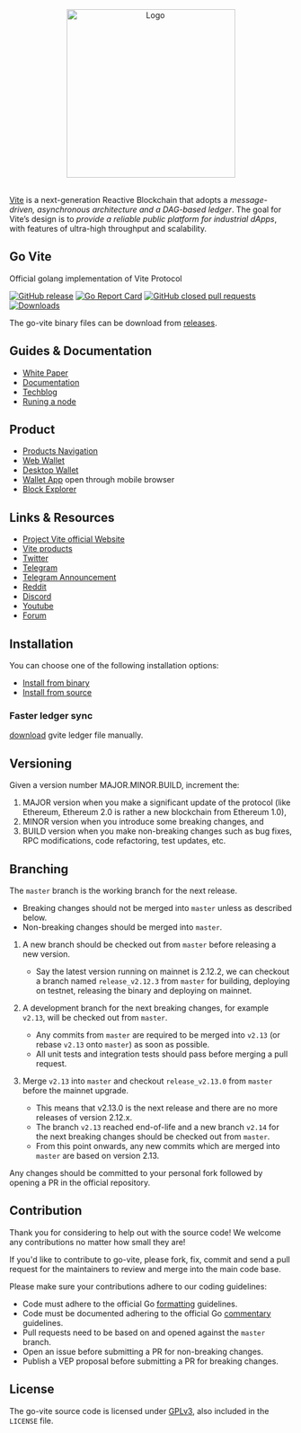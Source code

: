 <div align="center">
    <img src="https://github.com/vitelabs/doc.vite.org/blob/master/docs/.vuepress/public/logo_black.svg" alt="Logo" width='300px' height='auto'/>
</div>

<br />

[Vite](https://vite.org) is a next-generation Reactive Blockchain that adopts a _message-driven, asynchronous architecture and a DAG-based ledger_.
The goal for Vite’s design is to _provide a reliable public platform for industrial dApps_, with features of ultra-high throughput and scalability.

## Go Vite

Official golang implementation of Vite Protocol

[![GitHub release](https://img.shields.io/github/release/vitelabs/go-vite.svg)](https://github.com/vitelabs/go-vite/releases)
[![Go Report Card](https://goreportcard.com/badge/github.com/vitelabs/go-vite)](https://goreportcard.com/report/github.com/vitelabs/go-vite)
[![GitHub closed pull requests](https://img.shields.io/github/issues-pr-closed/vitelabs/go-vite.svg)](https://github.com/vitelabs/go-vite/pulls)
[![Downloads](https://img.shields.io/github/downloads/vitelabs/go-vite/total.svg)](https://github.com/vitelabs/go-vite/releases)


The go-vite binary files can be download from [releases](https://github.com/vitelabs/go-vite/releases).


## Guides & Documentation
   * [White Paper](https://github.com/vitelabs/whitepaper/blob/master/vite_en.pdf)
   * [Documentation](https://docs.vite.org)
   * [Techblog](https://docs.vite.org/vite-docs/articles/)
   * [Runing a node](https://vite.wiki/tutorial/node/install.html) 

## Product
   * [Products Navigation](https://vite.net)
   * [Web Wallet](https://wallet.vite.net)
   * [Desktop Wallet](https://github.com/vitelabs/vite-wallet)
   * [Wallet App](https://app.vite.net) open through mobile browser
   * [Block Explorer](https://vitescan.io/)

## Links & Resources
   * [Project Vite official Website](https://www.vite.org/)
   * [Vite products](https://vite.net)
   * [Twitter](https://twitter.com/vitelabs)
   * [Telegram](https://t.me/vite_en)
   * [Telegram Announcement](https://t.me/vite_ann)
   * [Reddit](https://www.reddit.com/r/vitelabs)
   * [Discord](https://discordapp.com/invite/CsVY76q)
   * [Youtube](https://www.youtube.com/channel/UC8qft2rEzBnP9yJOGdsJBVg)
   * [Forum](https://forum.vite.net/)

## Installation

You can choose one of the following installation options:

- [Install from binary](https://docs.vite.org/vite-docs/tutorial/node/install.html#install-from-binary)
- [Install from source](https://docs.vite.org/vite-docs/tutorial/node/install.html#install-from-source)

### Faster ledger sync

[download](ledger_snapshot.md) gvite ledger file manually.

## Versioning

Given a version number MAJOR.MINOR.BUILD, increment the:

1. MAJOR version when you make a significant update of the protocol (like Ethereum, Ethereum 2.0 is rather a new blockchain from Ethereum 1.0),
2. MINOR version when you introduce some breaking changes, and
3. BUILD version when you make non-breaking changes such as bug fixes, RPC modifications, code refactoring, test updates, etc.

## Branching

The `master` branch is the working branch for the next release. 
- Breaking changes should not be merged into `master` unless as described below.
- Non-breaking changes should be merged into `master`.

1) A new branch should be checked out from `master` before releasing a new version. 
    - Say the latest version running on mainnet is 2.12.2, we can checkout a branch named `release_v2.12.3` from `master` for building, deploying on testnet, releasing the binary and deploying on mainnet.

2) A development branch for the next breaking changes, for example `v2.13`, will be checked out from `master`. 
    - Any commits from `master` are required to be merged into `v2.13` (or rebase `v2.13` onto `master`) as soon as possible. 
    - All unit tests and integration tests should pass before merging a pull request.

3) Merge `v2.13` into `master` and checkout `release_v2.13.0` from `master` before the mainnet upgrade. 
    - This means that v2.13.0 is the next release and there are no more releases of version 2.12.x. 
    - The branch `v2.13` reached end-of-life and a new branch `v2.14` for the next breaking changes should be checked out from `master`.
    - From this point onwards, any new commits which are merged into `master` are based on version 2.13.

Any changes should be committed to your personal fork followed by opening a PR in the official repository.

## Contribution

Thank you for considering to help out with the source code! We welcome any contributions no matter how small they are!

If you'd like to contribute to go-vite, please fork, fix, commit and send a pull request for the maintainers to review and merge into the main code base.

Please make sure your contributions adhere to our coding guidelines:

- Code must adhere to the official Go [formatting](https://golang.org/doc/effective_go.html#formatting) guidelines.
- Code must be documented adhering to the official Go [commentary](https://golang.org/doc/effective_go.html#commentary) guidelines.
- Pull requests need to be based on and opened against the `master` branch.
- Open an issue before submitting a PR for non-breaking changes.
- Publish a VEP proposal before submitting a PR for breaking changes.

## License

The go-vite source code is licensed under [GPLv3](https://www.gnu.org/licenses/gpl-3.0.html), also included in the `LICENSE` file.
